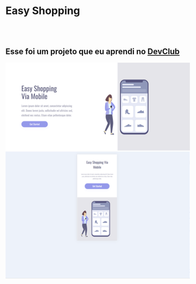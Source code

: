 <h1>Easy Shopping</h1>
<br>
<br>
<h2>Esse foi um projeto que eu aprendi no <a href="https://rodolfomori.com.br/devclub">DevClub</a></h2>
<img src="https://github.com/Rondersem/Easy-shopping/blob/main/assets/Captura%20de%20tela%202025-05-08%20175343.png?raw=true" />
<img src="https://github.com/Rondersem/Easy-shopping/blob/main/assets/Captura%20de%20tela%202025-05-08%20175830.png?raw=true" />
